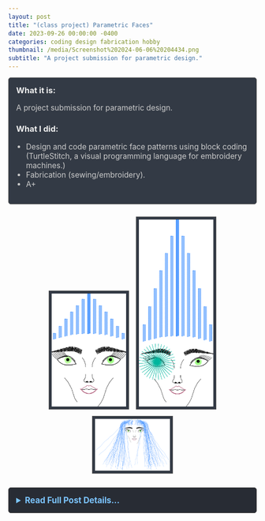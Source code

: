 ```yaml
---
layout: post
title: "(class project) Parametric Faces"
date: 2023-09-26 00:00:00 -0400
categories: coding design fabrication hobby
thumbnail: /media/Screenshot%202024-06-06%20204434.png
subtitle: "A project submission for parametric design."
---
```


<div style="padding: 15px; border: 1px solid #555; border-radius: 5px; margin-bottom: 20px; background-color: #333a45;">
  <h3 style="margin-top: 0; color: #eee;">What it is:</h3>
  <p style="font-size: 1.1em; color: #ccc;">A project submission for parametric design.</p>
  
  <h3 style="color: #eee;">What I did:</h3>
  <ul style="font-size: 1.1em; list-style-type: disc; padding-left: 20px; color: #ccc;">
    <li>Design and code parametric face patterns using block coding (TurtleStitch, a visual programming language for embroidery machines.)</li>
    <li>Fabrication (sewing/embroidery).</li>
    <li>A+</li>
  </ul>
</div>

<div style="text-align: center; margin-bottom: 20px;">
  <img src="/media/face3-9-1.png" alt="Face Variation 1" style="max-width: 30%; height: auto; margin: 5px; border: 1px solid #555; padding: 5px; background-color: #333a45;">
  <img src="/media/face3-7-1.png" alt="Face Variation 3" style="max-width: 30%; height: auto; margin: 5px; border: 1px solid #555; padding: 5px; background-color: #333a45;">
  <img src="/media/face3-8-1.png" alt="Face Variation 2" style="max-width: 30%; height: auto; margin: 5px; border: 1px solid #555; padding: 5px; background-color: #333a45;">
</div>

<details style="margin-bottom: 20px; background-color: #282c34; padding: 15px; border-radius: 5px; border: 1px solid #444;">
  <summary style="cursor: pointer; font-weight: bold; color: #7cc5ff; font-size: 1.2em;">Read Full Post Details...</summary>
  <div style="padding-top: 15px; color: #bbb;" markdown="1">
Sewing project. Mental geometry. Turtle stitch. 

<img src="/media/Screenshot 2024-06-06 204434.png" alt="Screenshot" style="width: 100%;">

![Face Example](/media/face3-16.png)

## Parametric Faces

<img src="/media/20231002_180634-2048x1967.jpg" alt="Example Face" style="width: 50%;">

<img src="/media/image-3.png" alt="Parametric Face" style="width: 20%;">

<!-- The div containing the three images that were moved up -->
<!-- 
<div style="display: flex; flex-wrap: wrap;">
  <div style="flex: 1; margin: 5px;">
    <img src="/media/face3-9-1.png" alt="Face Variation 1" style="width: 100%;">
  </div>
  <div style="flex: 1; margin: 5px;">
    <img src="/media/face3-8-1.png" alt="Face Variation 2" style="width: 100%;">
  </div>
  <div style="flex: 1; margin: 5px;">
    <img src="/media/face3-7-1.png" alt="Face Variation 3" style="width: 100%;">
  </div>
</div>
-->

![Script Screenshot](/media/Screenshot-2023-09-26-020708-1-2048x997.png)

  </div>
</details>
